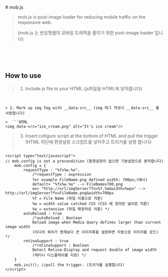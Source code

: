 <br/>
# mob.js

> mob.js is post-image loader for reducing mobile traffic on the responsive web.

> (mob.js 는 반응형웹의 모바일 트래픽을 줄이기 위한 post-image loader 입니다)


<br/>
<br/>
<br/>


## How to use

> 1. Include js file to your HTML (js파일을 HTML에 넣어줍니다)

>  ```HTML 
<script type="text/javascript" src="https://raw.github.com/imazine/mob.js/master/mob.min.js"></script> 
```

> 2. Mark up img Tag with __data-src__ (img 태그 작성시 __data-src__ 를 사용합니다)

>  ```HTML 
<img data-src="ice_cream.png" alt="It's ice cream"/> 
```

> 3. Insert cofigure script at the bottom of HTML and pull the trigger
> (HTML 하단에 환경설정 스크립트를 넣어주고 트리거를 실행 합니다) 
> ```HTML
    <script type="text/javascript">
    // mob.config is not a precondition (환경설정이 없으면 기본설정으로 동작합니다)
		mob.config = {
			requestType : "%fx%w.%e",
				/*requestType : expression
				for example FileName.png defined width: 700px;(예시)
				default> "%fx%w.%e" --> FileNamex700.png
				ex> "http://url/imgServer?fn=%f.%e&width=%wpx" --> http://url/imgServer?fn=FileName.png&width=700px
				%f = File Name (파일 이름으로 치환)
				%w = width value catched CSS (CSS 에 정의된 넓이로 치환)
				%e = extension (파일 확장자로 치환) */ 
			autoReload : true
				/*autoReload : Boolean
				Reload image when Media Query defines larger than current image width 
				(미디어 쿼리가 현재보다 큰 이미지폭을 설정하면 자동으로 이미지를 로드) */
			retinaSupport : true
				/*retinaSupport : Boolean
				Detect Retina-Display and request double of image width
				(레티나 디스플레이를 지원) */
		}  
		mob.init(); //pull the trigger. (트리거를 실행합니다)
	</script> 
  ```
          
